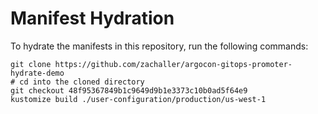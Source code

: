 # Manifest Hydration

To hydrate the manifests in this repository, run the following commands:

```shell
git clone https://github.com/zachaller/argocon-gitops-promoter-hydrate-demo
# cd into the cloned directory
git checkout 48f95367849b1c9649d9b1e3373c10b0ad5f64e9
kustomize build ./user-configuration/production/us-west-1
```

